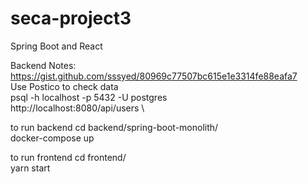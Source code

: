 # seca-project3
Spring Boot and React

Backend Notes:
https://gist.github.com/sssyed/80969c77507bc615e1e3314fe88eafa7 \
Use Postico to check data  \
psql -h localhost -p 5432 -U postgres \
http://localhost:8080/api/users \

to run backend cd backend/spring-boot-monolith/ \
docker-compose up


to run frontend cd frontend/ \
yarn start
